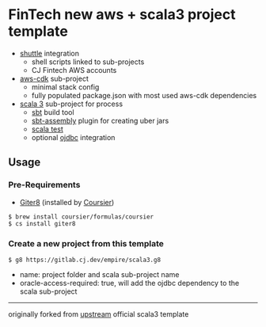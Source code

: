 # FinTech new aws + scala3 project template

* [shuttle] integration
  * shell scripts linked to sub-projects
  * CJ Fintech AWS accounts
* [aws-cdk] sub-project
  * minimal stack config
  * fully populated package.json with most used aws-cdk dependencies
* [scala 3] sub-project for process
  * [sbt] build tool 
  * [sbt-assembly] plugin for creating uber jars
  * [scala test]
  * optional [ojdbc] integration

## Usage

### Pre-Requirements

* [Giter8] (installed by [Coursier])
```
$ brew install coursier/formulas/coursier
$ cs install giter8
```

### Create a new project from this template

```
$ g8 https://gitlab.cj.dev/empire/scala3.g8
```

* name: project folder and scala sub-project name
* oracle-access-required: true, will add the ojdbc dependency to the scala sub-project





------------
originally forked from [upstream] official scala3 template 


[aws-cdk]: https://docs.aws.amazon.com/cdk/api/latest/
[giter8]: http://www.foundweekends.org/giter8/
[sbt-assembly]: https://github.com/sbt/sbt-assembly
[sbt]: https://www.scala-sbt.org/
[scala 3]: http://dotty.epfl.ch/
[scala check]: https://scalacheck.org/
[scala mock]: https://scalamock.org/
[scala test]: https://www.scalatest.org/
[shuttle]: https://operations.cj.dev/shuttle/docs
[upstream]: https://github.com/scala/scala3.g8
[ojdbc]: https://search.maven.org/search?q=a:ojdbc10
[coursier]: https://get-coursier.io/